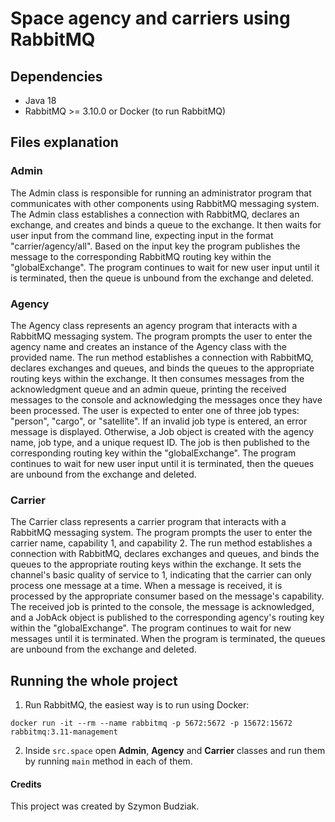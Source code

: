 # Space agency and carriers using RabbitMQ

## Dependencies

- Java 18
- RabbitMQ >= 3.10.0 or Docker (to run RabbitMQ)

## Files explanation

### Admin

The Admin class is responsible for running an administrator program that communicates with other components using
RabbitMQ messaging system. The Admin class establishes a connection with RabbitMQ, declares an exchange, and creates
and binds a queue to the exchange. It then waits for user input from the command line, expecting input in the format
"carrier/agency/all". Based on the input key the program publishes the message to the corresponding RabbitMQ routing
key within the "globalExchange". The program continues to wait for new user input until it is terminated, then the
queue is unbound from the exchange and deleted.

### Agency

The Agency class represents an agency program that interacts with a RabbitMQ messaging system. The program prompts the
user to enter the agency name and creates an instance of the Agency class with the provided name. The run method
establishes a connection with RabbitMQ, declares exchanges and queues, and binds the queues to the appropriate routing
keys within the exchange. It then consumes messages from the acknowledgment queue and an admin queue, printing the
received messages to the console and acknowledging the messages once they have been processed. The user is expected to
enter one of three job types: "person", "cargo", or "satellite". If an invalid job type is entered, an error message is
displayed. Otherwise, a Job object is created with the agency name, job type, and a unique request ID. The job is then
published to the corresponding routing key within the "globalExchange". The program continues to wait for new user input
until it is terminated, then the queues are unbound from the exchange and deleted.

### Carrier

The Carrier class represents a carrier program that interacts with a RabbitMQ messaging system. The program prompts the
user to enter the carrier name, capability 1, and capability 2. The run method establishes a connection with RabbitMQ,
declares exchanges and queues, and binds the queues to the appropriate routing keys within the exchange. It sets the
channel's basic quality of service to 1, indicating that the carrier can only process one message at a time. When
a message is received, it is processed by the appropriate consumer based on the message's capability. The received job
is printed to the console, the message is acknowledged, and a JobAck object is published to the corresponding agency's
routing key within the "globalExchange". The program continues to wait for new messages until it is terminated. When
the program is terminated, the queues are unbound from the exchange and deleted.

## Running the whole project

1. Run RabbitMQ, the easiest way is to run using Docker:

```shell
docker run -it --rm --name rabbitmq -p 5672:5672 -p 15672:15672 rabbitmq:3.11-management
```

2. Inside `src.space` open **Admin**, **Agency** and **Carrier** classes and run them by running `main` method in each
of them.

#### Credits

This project was created by Szymon Budziak.